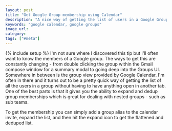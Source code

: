 ```yaml
---
layout: post
title: "Get Google Group membership using Calendar"
description: "A nice way of getting the list of users in a Google Group is to add them to a calendar invite and expand the group."
keywords: "google calendar, google groups"
image_url: 
category: 
tags: ["#meta"]
---
```

{% include setup %}
I'm not sure where I discovered this tip but I'll often want to know the members of a Google group. The ways to get this are constantly changing - from double clicking the group within the Gmail compose window for a summary modal to going deep into the Groups UI. Somewhere in between is the group view provided by Google Calendar. I'm often in there and it turns out to be a pretty quick way of getting the list of all the users in a group without having to have anything open in another tab. One of the best parts is that it gives you the ability to expand and dedup group memberships which is great for dealing with nested groups - such as sub teams.

To get the membership you can simply add a group alias to the calendar invite, expand the list, and then hit the expand icon to get the flattened and deduped list.
